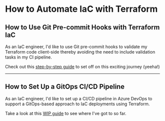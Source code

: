 # How to Automate IaC with Terraform

## How to Use Git Pre-commit Hooks with Terraform IaC

As an IaC engineer, I'd like to use Git pre-commit hooks to validate my Terraform code client-side thereby avoiding the need to include validation tasks in my CI pipeline.

Check out this [step-by-step guide](Use-Git-Pre-Commit-Hooks-Terraform-IaC.md) to set off on this exciting journey (yeeha!)

----

## How to Set Up a GitOps CI/CD Pipeline

As an IaC engineer, I'd like to set up a CI/CD pipeline in Azure DevOps to support a GitOps-based approach to IaC deployments using Terraform.

Take a look at this [WIP guide](Set-Up-GitOps-CI-CD-Pipeline.md) to see where I've got to so far.

